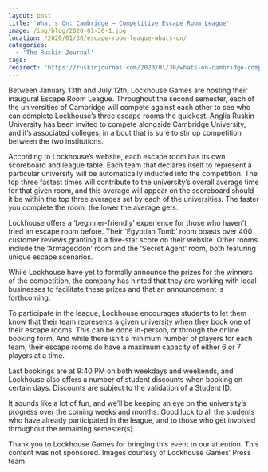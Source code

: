 ```yaml
---
layout: post
title: 'What’s On: Cambridge – Competitive Escape Room League'
image: /img/blog/2020-01-30-1.jpg
location: /2020/01/30/escape-room-league-whats-on/
categories:
  - 'The Ruskin Journal'
tags:
redirect: 'https://ruskinjournal.com/2020/01/30/whats-on-cambridge-competitive-escape-room-league/'
---
```


Between January 13th and July 12th, Lockhouse Games are hosting their inaugural Escape Room League. Throughout the second semester, each of the universities of Cambridge will compete against each other to see who can complete Lockhouse’s three escape rooms the quickest. Anglia Ruskin University has been invited to compete alongside Cambridge University, and it’s associated colleges, in a bout that is sure to stir up competition between the two institutions.

According to Lockhouse’s website, each escape room has its own scoreboard and league table. Each team that declares itself to represent a particular university will be automatically inducted into the competition. The top three fastest times will contribute to the university’s overall average time for that given room, and this average will appear on the scoreboard should it be within the top three averages set by each of the universities. The faster you complete the room, the lower the average gets.

Lockhouse offers a ‘beginner-friendly’ experience for those who haven’t tried an escape room before. Their ‘Egyptian Tomb’ room boasts over 400 customer reviews granting it a five-star score on their website. Other rooms include the ‘Armageddon’ room and the ‘Secret Agent’ room, both featuring unique escape scenarios.

While Lockhouse have yet to formally announce the prizes for the winners of the competition, the company has hinted that they are working with local businesses to facilitate these prizes and that an announcement is forthcoming.

To participate in the league, Lockhouse encourages students to let them know that their team represents a given university when they book one of their escape rooms. This can be done in-person, or through the online booking form. And while there isn’t a minimum number of players for each team, their escape rooms do have a maximum capacity of either 6 or 7 players at a time.

Last bookings are at 9:40 PM on both weekdays and weekends, and Lockhouse also offers a number of student discounts when booking on certain days. Discounts are subject to the validation of a Student ID.

It sounds like a lot of fun, and we’ll be keeping an eye on the university’s progress over the coming weeks and months. Good luck to all the students who have already participated in the league, and to those who get involved throughout the remaining semester(s).

Thank you to Lockhouse Games for bringing this event to our attention.
This content was not sponsored. Images courtesy of Lockhouse Games’ Press team.
